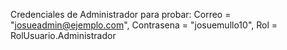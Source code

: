 Credenciales de Administrador para probar:
                    Correo = "josueadmin@ejemplo.com",
                    Contrasena = "josuemullo10", 
                    Rol = RolUsuario.Administrador

